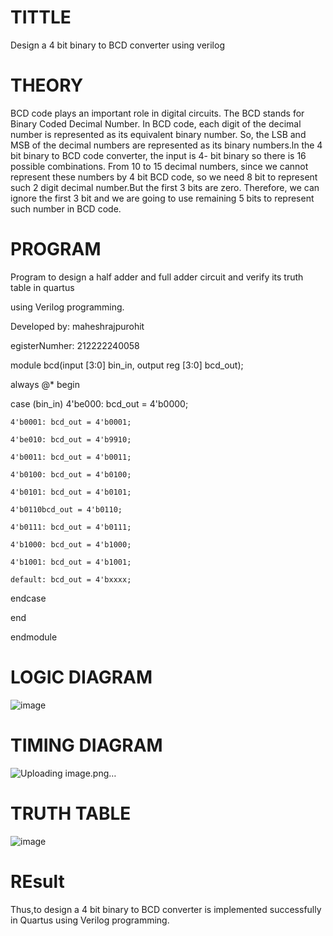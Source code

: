 # TITTLE
Design a 4 bit binary to BCD converter using verilog

# THEORY
BCD code plays an important role in digital circuits. The BCD stands for Binary Coded Decimal Number. In BCD code, each digit of the decimal number is represented as its equivalent binary number. So, the LSB and MSB of the decimal numbers are represented as its binary numbers.ln the 4 bit binary to BCD code converter, the input is 4- bit binary so there is 16 possible combinations. From 10 to 15 decimal numbers, since we cannot represent these numbers by 4 bit BCD code, so we need 8 bit to represent such 2 digit decimal number.But the first 3 bits are zero. Therefore, we can ignore the first 3 bit and we are going to use remaining 5 bits to represent such number in BCD code.

# PROGRAM
Program to design a half adder and full adder circuit and verify its truth table in quartus

using Verilog programming.

Developed by: maheshrajpurohit

egisterNumher: 212222240058

module bcd(input [3:0] bin_in, output reg [3:0] bcd_out);

always @* begin

case (bin_in) 4'be000: bcd_out = 4'b0000;
```
4'b0001: bcd_out = 4'b0001;

4'be010: bcd_out = 4'b9910;

4'b0011: bcd_out = 4'b0011;

4'b0100: bcd_out = 4'b0100;

4'b0101: bcd_out = 4'b0101;

4'b0110bcd_out = 4'b0110;

4'b0111: bcd_out = 4'b0111;

4'b1000: bcd_out = 4'b1000;

4'b1001: bcd_out = 4'b1001;

default: bcd_out = 4'bxxxx;
```
endcase

end

endmodule
# LOGIC DIAGRAM
![image](https://github.com/maheshrajpurohit18/Simulation-project--Digital-Electronics/assets/118749665/2ffe2bbc-af82-451e-9b10-e0a7bc00384c)

# TIMING DIAGRAM
![Uploading image.png…]()

# TRUTH TABLE
![image](https://github.com/maheshrajpurohit18/Simulation-project--Digital-Electronics/assets/118749665/6f460c38-24ad-4b03-9651-c538e7d979cc)

# REsult
Thus,to design a 4 bit binary to BCD converter is implemented successfully in Quartus using Verilog programming.


